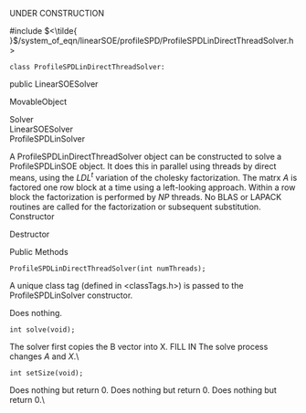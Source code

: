 UNDER CONSTRUCTION


#include $<\tilde{
}$/system_of_eqn/linearSOE/profileSPD/ProfileSPDLinDirectThreadSolver.h$>$

```{.cpp}
class ProfileSPDLinDirectThreadSolver:
```
 public LinearSOESolver


MovableObject

Solver\
LinearSOESolver\
ProfileSPDLinSolver

A ProfileSPDLinDirectThreadSolver object can be constructed to solve a
ProfileSPDLinSOE object. It does this in parallel using threads by
direct means, using the $LDL^t$ variation of the cholesky factorization.
The matrx $A$ is factored one row block at a time using a left-looking
approach. Within a row block the factorization is performed by $NP$
threads. No BLAS or LAPACK routines are called for the factorization or
subsequent substitution.
Constructor

Destructor

Public Methods



```{.cpp}
ProfileSPDLinDirectThreadSolver(int numThreads);
```


A unique class tag (defined in $<$classTags.h$>$) is passed to the
ProfileSPDLinSolver constructor.

Does nothing.

```{.cpp}
int solve(void);
```


The solver first copies the B vector into X. FILL IN The solve process
changes $A$ and $X$.\

```{.cpp}
int setSize(void);
```


Does nothing but return $0$.
Does nothing but return $0$.
Does nothing but return $0$.\
